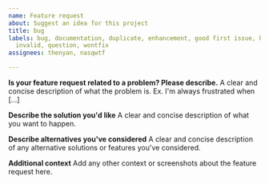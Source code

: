 ```yaml
---
name: Feature request
about: Suggest an idea for this project
title: bug
labels: bug, documentation, duplicate, enhancement, good first issue, help wanted,
  invalid, question, wontfix
assignees: thenyan, nasqwtf

---
```


**Is your feature request related to a problem? Please describe.**
A clear and concise description of what the problem is. Ex. I'm always frustrated when [...]

**Describe the solution you'd like**
A clear and concise description of what you want to happen.

**Describe alternatives you've considered**
A clear and concise description of any alternative solutions or features you've considered.

**Additional context**
Add any other context or screenshots about the feature request here.
